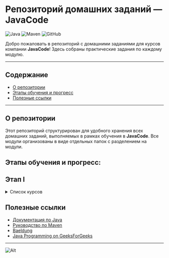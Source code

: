 # Репозиторий домашних заданий — JavaCode

![Java](https://img.shields.io/badge/Java-22-orange?style=flat-round&logo=java&logoColor=white)
![Maven](https://img.shields.io/badge/Maven-4.0.0-blue?style=flat-round&logo=apache-maven&logoColor=white)
![GitHub](https://img.shields.io/badge/GitHub-Repo-success?style=flat-round&logo=github&logoColor=white)


Добро пожаловать в репозиторий с домашними заданиями для курсов компании **JavaCode**!
Здесь собраны практические задания по каждому модулю.

---

## Содержание

- [О репозитории](#о-репозитории)
- [Этапы обучения и прогресс](#этапы-обучения-и-прогресс)
- [Полезные ссылки](#полезные-ссылки)

---

## О репозитории

Этот репозиторий структурирован для удобного хранения всех домашних заданий, выполняемых в рамках обучения в **JavaCode**.
Все модули организованы в виде отдельных папок с разделением на модули.


## Этапы обучения и прогресс:

## Этап I

<details>

<summary> Список курсов </summary>

### [Курс 1: Maven](./1.maven)
- :computer: **Задание**

```
1. Разработка библиотеки для работы с геометрическими фигурами.
 
2. Решение конфликтов версий Maven.
```
:link: [Перейти к папке курса](./1.maven)

#### Статус: :white_check_mark:  __выполнено__
---
### [Курс 2: Java core AQA](./2.java-core)
- :computer: **Задание**

```
Изучить внутреннюю реализацию класса StringBuilder и
напишите свою с добавлением дополнительного метода - undo().
```

#### Статус: :white_check_mark:  __выполнено__

:link: [Перейти к папке курса](./2.java-core)

---
### [Курс 3: Java collection](./3.java-collection)
- :computer: **Задание**
```
1. Реализовать метод для фильтрации массива с использованием функции.
2. Написать метод для подсчёта количества вхождений элементов массива с использованием коллекций.
```
#### Статус: :white_check_mark:  __выполнено__

:link: [Перейти к папке курса](./3.java-collection)

---
### [Курс 4: Java Stream API](./4.java-stream-api)
- :computer: **Задание**
```
 1. Использовать Stream API для группировки заказов по продуктам,
    подсчёта общей стоимости заказов для каждого продукта,
    сортировки по убыванию стоимости и вывода трёх самых дорогих продуктов.  
 2. С помощью Parallel Stream вычислить средние оценки по предметам для коллекции студентов,
    используя Map для хранения результатов.  
 3. Реализовать рекурсивное вычисление факториала числа
    с использованием ForkJoinPool и класса FactorialTask.
```
#### Статус: :white_check_mark:  __выполнено__

:link: [Перейти к папке курса](./4.java-stream-api)

[//]: # (:x:)
[//]: # (:white_check_mark:)
[//]: # (:fire:)

---

</details>

## Полезные ссылки
- [Документация по Java](https://docs.oracle.com/en/java/)
- [Руководство по Maven](https://maven.apache.org/guides/index.html)
- [Baeldung](https://www.baeldung.com/)
- [Java Programming on GeeksForGeeks](https://www.geeksforgeeks.org/java/)

---
![Alt](https://repobeats.axiom.co/api/embed/03e1cbb66a26480b934cbe83b05a84fe65457036.svg "Repobeats analytics image")
